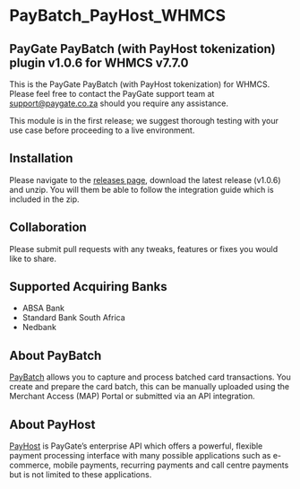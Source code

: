 # PayBatch_PayHost_WHMCS
## PayGate PayBatch (with PayHost tokenization) plugin v1.0.6 for WHMCS v7.7.0

This is the PayGate PayBatch (with PayHost tokenization) for WHMCS. Please feel free to contact the PayGate support team at support@paygate.co.za should you require any assistance.

This module is in the first release; we suggest thorough testing with your use case before proceeding to a live environment.

## Installation
Please navigate to the [releases page](https://github.com/PayGate/PayBatch_PayHost_WHMCS/releases), download the latest release (v1.0.6) and unzip. You will them be able to follow the integration guide which is included in the zip.

## Collaboration

Please submit pull requests with any tweaks, features or fixes you would like to share.

## Supported Acquiring Banks

- ABSA Bank
- Standard Bank South Africa
- Nedbank

## About PayBatch

[PayBatch](https://www.paygate.co.za/paygate-products/paybatch/) allows you to capture and process batched card transactions. You create and prepare the card batch, this can be manually uploaded using the Merchant Access (MAP) Portal or submitted via an API integration.

## About PayHost

[PayHost](https://www.paygate.co.za/paygate-products/payhost/) is PayGate’s enterprise API which offers a powerful, flexible payment processing interface with many possible applications such as e-commerce, mobile payments, recurring payments and call centre payments but is not limited to these applications.
